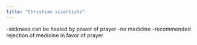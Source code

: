 ```yaml
---
title: "Christian scientists"
---
```

-sickness can be healed by power of prayer
-no medicine
-recommended rejection of medicine in favor of prayer

